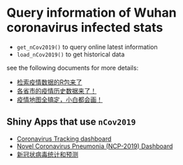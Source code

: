 # Query information of Wuhan coronavirus infected stats

+ `get_nCov2019()` to query online latest information
+ `load_nCov2019()` to get historical data

see the following documents for more details:

+ [检索疫情数据的R包来了](https://mp.weixin.qq.com/s/_0D8ENb-4lGm4UV16Ok28A)
+ [各省市的疫情历史数据来了！](https://mp.weixin.qq.com/s/lrQWGKj-mReWrxfi_4Sw9A)
+ [疫情地图全搞定，小白都会画！](https://mp.weixin.qq.com/s/bPXdOGFzFK5dWLTEOEJB3g)

## Shiny Apps that use `nCov2019`

+ [Coronavirus Tracking dashboard](https://coronavirus.john-coene.com/)
+ [Novel Coronavirus Pneumonia (NCP-2019) Dashboard](https://github.com/gaospecial/NCPdashboard)
+ [新冠状病毒统计和预测](http://www.bcloud.org/v/)
